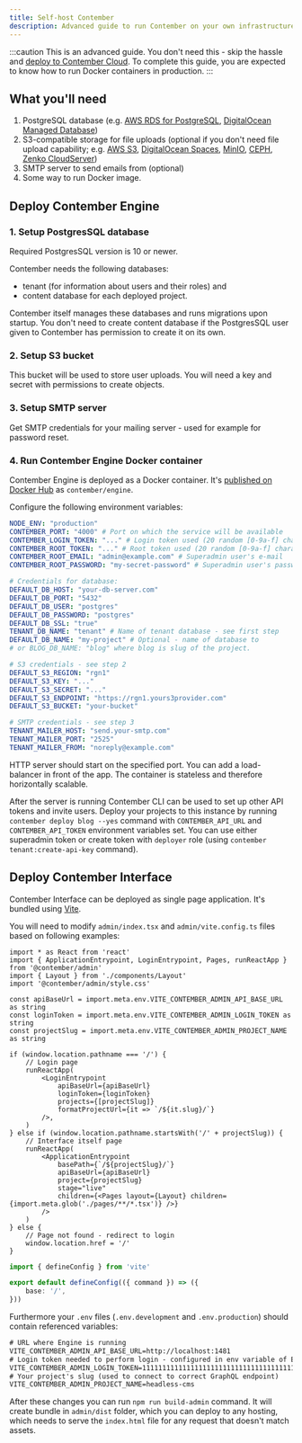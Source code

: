 ```yaml
---
title: Self-host Contember
description: Advanced guide to run Contember on your own infrastructure.
---
```


:::caution
This is an advanced guide. You don't need this - skip the hassle and [deploy to Contember Cloud](./deploy-contember.md). To complete this guide, you are expected to know how to run Docker containers in production.
:::

## What you'll need

1. PostgreSQL database (e.g. [AWS RDS for PostgreSQL](https://aws.amazon.com/rds/postgresql/), [DigitalOcean Managed Database](https://www.digitalocean.com/products/managed-databases/))
1. S3-compatible storage for file uploads (optional if you don't need file upload capability; e.g. [AWS S3](https://aws.amazon.com/s3/), [DigitalOcean Spaces](https://www.digitalocean.com/products/spaces/), [MinIO](https://min.io/), [CEPH](https://ceph.io/), [Zenko CloudServer](https://www.zenko.io/cloudserver/))
1. SMTP server to send emails from (optional)
1. Some way to run Docker image.

## Deploy Contember Engine

### 1. Setup PostgresSQL database

Required PostgresSQL version is 10 or newer.

Contember needs the following databases:
- tenant (for information about users and their roles) and
- content database for each deployed project.

Contember itself manages these databases and runs migrations upon startup. You don't need to create content database if the PostgresSQL user given to Contember has permission to create it on its own.


### 2. Setup S3 bucket

This bucket will be used to store user uploads. You will need a key and secret with permissions to create objects.


### 3. Setup SMTP server

Get SMTP credentials for your mailing server - used for example for password reset.


### 4. Run Contember Engine Docker container

Contember Engine is deployed as a Docker container. It's [published on Docker Hub](https://hub.docker.com/r/contember/engine/tags) as `contember/engine`.

Configure the following environment variables:

```yaml
NODE_ENV: "production"
CONTEMBER_PORT: "4000" # Port on which the service will be available
CONTEMBER_LOGIN_TOKEN: "..." # Login token used (20 random [0-9a-f] characters; can be generated by `openssl rand -hex 20` command)
CONTEMBER_ROOT_TOKEN: "..." # Root token used (20 random [0-9a-f] characters; can be generated by `openssl rand -hex 20` command)
CONTEMBER_ROOT_EMAIL: "admin@example.com" # Superadmin user's e-mail
CONTEMBER_ROOT_PASSWORD: "my-secret-password" # Superadmin user's password

# Credentials for database:
DEFAULT_DB_HOST: "your-db-server.com"
DEFAULT_DB_PORT: "5432"
DEFAULT_DB_USER: "postgres"
DEFAULT_DB_PASSWORD: "postgres"
DEFAULT_DB_SSL: "true"
TENANT_DB_NAME: "tenant" # Name of tenant database - see first step
DEFAULT_DB_NAME: "my-project" # Optional - name of database to
# or BLOG_DB_NAME: "blog" where blog is slug of the project.

# S3 credentials - see step 2
DEFAULT_S3_REGION: "rgn1"
DEFAULT_S3_KEY: "..."
DEFAULT_S3_SECRET: "..."
DEFAULT_S3_ENDPOINT: "https://rgn1.yours3provider.com"
DEFAULT_S3_BUCKET: "your-bucket"

# SMTP credentials - see step 3
TENANT_MAILER_HOST: "send.your-smtp.com"
TENANT_MAILER_PORT: "2525"
TENANT_MAILER_FROM: "noreply@example.com"
```

HTTP server should start on the specified port. You can add a load-balancer in front of the app. The container is stateless and therefore horizontally scalable.

After the server is running Contember CLI can be used to set up other API tokens and invite users. Deploy your projects to this instance by running `contember deploy blog --yes` command with `CONTEMBER_API_URL` and `CONTEMBER_API_TOKEN` environment variables set. You can use either superadmin token or create token with `deployer` role (using `contember tenant:create-api-key` command).


## Deploy Contember Interface

Contember Interface can be deployed as single page application. It's bundled using [Vite](https://vitejs.dev/).

You will need to modify `admin/index.tsx` and `admin/vite.config.ts` files based on following examples:

```tsx title="admin/index.tsx"
import * as React from 'react'
import { ApplicationEntrypoint, LoginEntrypoint, Pages, runReactApp } from '@contember/admin'
import { Layout } from './components/Layout'
import '@contember/admin/style.css'

const apiBaseUrl = import.meta.env.VITE_CONTEMBER_ADMIN_API_BASE_URL as string
const loginToken = import.meta.env.VITE_CONTEMBER_ADMIN_LOGIN_TOKEN as string
const projectSlug = import.meta.env.VITE_CONTEMBER_ADMIN_PROJECT_NAME as string

if (window.location.pathname === '/') {
	// Login page
	runReactApp(
		<LoginEntrypoint
			apiBaseUrl={apiBaseUrl}
			loginToken={loginToken}
			projects={[projectSlug]}
			formatProjectUrl={it => `/${it.slug}/`}
		/>,
	)
} else if (window.location.pathname.startsWith('/' + projectSlug)) {
	// Interface itself page
	runReactApp(
		<ApplicationEntrypoint
			basePath={`/${projectSlug}/`}
			apiBaseUrl={apiBaseUrl}
			project={projectSlug}
			stage="live"
			children={<Pages layout={Layout} children={import.meta.glob('./pages/**/*.tsx')} />}
		/>
	)
} else {
	// Page not found - redirect to login
	window.location.href = '/'
}
```

```ts title="admin/vite.config.ts"
import { defineConfig } from 'vite'

export default defineConfig(({ command }) => ({
	base: '/',
}))
```

Furthermore your `.env` files (`.env.development` and `.env.production`) should contain referenced variables:

```txt title="admin/.env.production"
# URL where Engine is running
VITE_CONTEMBER_ADMIN_API_BASE_URL=http://localhost:1481
# Login token needed to perform login - configured in env variable of Engine
VITE_CONTEMBER_ADMIN_LOGIN_TOKEN=1111111111111111111111111111111111111111
# Your project's slug (used to connect to correct GraphQL endpoint)
VITE_CONTEMBER_ADMIN_PROJECT_NAME=headless-cms
```

After these changes you can run `npm run build-admin` command. It will create bundle in `admin/dist` folder, which you can deploy to any hosting, which needs to serve the `index.html` file for any request that doesn't match assets.
